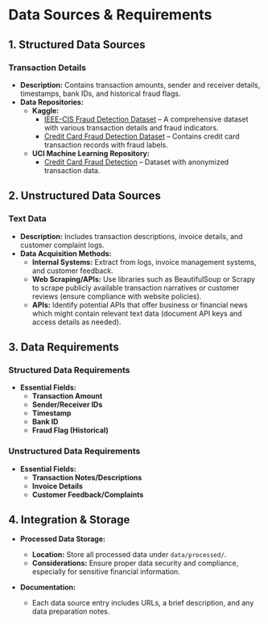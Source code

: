 # Data Sources & Requirements

## 1. Structured Data Sources

### Transaction Details
- **Description:** Contains transaction amounts, sender and receiver details, timestamps, bank IDs, and historical fraud flags.
- **Data Repositories:**
  - **Kaggle:**
    - [IEEE-CIS Fraud Detection Dataset](https://www.kaggle.com/c/ieee-fraud-detection) – A comprehensive dataset with various transaction details and fraud indicators.
    - [Credit Card Fraud Detection Dataset](https://www.kaggle.com/mlg-ulb/creditcardfraud) – Contains credit card transaction records with fraud labels.
  - **UCI Machine Learning Repository:**
    - [Credit Card Fraud Detection](https://archive.ics.uci.edu/ml/datasets/credit+card+fraud) – Dataset with anonymized transaction data.

## 2. Unstructured Data Sources

### Text Data
- **Description:** Includes transaction descriptions, invoice details, and customer complaint logs.
- **Data Acquisition Methods:**
  - **Internal Systems:** Extract from logs, invoice management systems, and customer feedback.
  - **Web Scraping/APIs:** Use libraries such as BeautifulSoup or Scrapy to scrape publicly available transaction narratives or customer reviews (ensure compliance with website policies).
  - **APIs:** Identify potential APIs that offer business or financial news which might contain relevant text data (document API keys and access details as needed).

## 3. Data Requirements

### Structured Data Requirements
- **Essential Fields:**
  - **Transaction Amount**
  - **Sender/Receiver IDs**
  - **Timestamp**
  - **Bank ID**
  - **Fraud Flag (Historical)**
  
### Unstructured Data Requirements
- **Essential Fields:**
  - **Transaction Notes/Descriptions**
  - **Invoice Details**
  - **Customer Feedback/Complaints**

## 4. Integration & Storage

- **Processed Data Storage:**
  - **Location:** Store all processed data under `data/processed/`.
  - **Considerations:** Ensure proper data security and compliance, especially for sensitive financial information.

- **Documentation:**
  - Each data source entry includes URLs, a brief description, and any data preparation notes.
